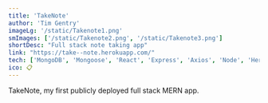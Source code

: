 ```yaml
---
title: 'TakeNote'
author: 'Tim Gentry'
imageLg: '/static/Takenote1.png'
smImages: ['/static/Takenote2.png', '/static/Takenote3.png']
shortDesc: "Full stack note taking app"
link: "https://take--note.herokuapp.com/"
tech: ['MongoDB', 'Mongoose', 'React', 'Express', 'Axios', 'Node', 'Heroku']
ico: 📋
---
```


TakeNote, my first publicly deployed full stack MERN app.